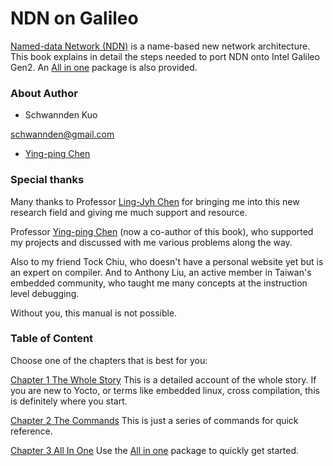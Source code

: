 NDN on Galileo
=======

[Named-data Network (NDN)](http://named-data.net) is a name-based new network architecture. This book explains in detail the steps needed to port NDN onto Intel Galileo Gen2. An [All in one](https://github.com/schwannden/ndn-in-one) package is also provided.


### About Author
* Schwannden Kuo

schwannden@gmail.com

* [Ying-ping Chen](http://ypchen.tw)

### Special thanks
Many thanks to
Professor [Ling-Jyh Chen](https://sites.google.com/site/cclljj/) for bringing me into this new research field and giving me much support and resource.

Professor [Ying-ping Chen](http://ypchen.tw) (now a co-author of this book), who supported my projects and discussed with me various problems along the way.

Also to my friend Tock Chiu, who doesn't have a personal website yet but is an expert on compiler. And to Anthony Liu, an active member in Taiwan's embedded community, who taught me many concepts at the instruction level debugging.

Without you, this manual is not possible.

### Table of Content
Choose one of the chapters that is best for you:

[Chapter 1 The Whole Story](chapter1.md)
This is a detailed account of the whole story.
If you are new to Yocto, or terms like embedded linux, cross compilation, this is definitely where you start.

[Chapter 2 The Commands](chapter2.md)
This is just a series of commands for quick reference.

[Chapter 3 All In One](chapter3.md)
Use the [All in one](https://github.com/schwannden/ndn-in-one) package to quickly get started.
